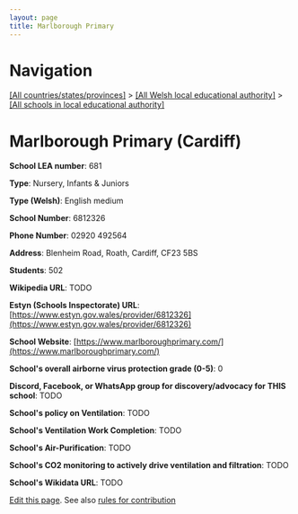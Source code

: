 ```yaml
---
layout: page
title: Marlborough Primary
---
```

# Navigation

[[All countries/states/provinces]](../../..) > [[All Welsh local educational authority]](../..) > [[All schools in local educational authority]](..)

# Marlborough Primary (Cardiff)

**School LEA number**: 681

**Type**: Nursery, Infants & Juniors

**Type (Welsh)**: English medium

**School Number**: 6812326

**Phone Number**: 02920 492564

**Address**: Blenheim Road, Roath, Cardiff, CF23 5BS

**Students**: 502

**Wikipedia URL**: TODO

**Estyn (Schools Inspectorate) URL**: [https://www.estyn.gov.wales/provider/6812326](https://www.estyn.gov.wales/provider/6812326)

**School Website**: [https://www.marlboroughprimary.com/](https://www.marlboroughprimary.com/)

**School's overall airborne virus protection grade (0-5)**: 0

**Discord, Facebook, or WhatsApp group for discovery/advocacy for THIS school**: TODO

**School's policy on Ventilation**: TODO

**School's Ventilation Work Completion**: TODO

**School's Air-Purification**: TODO

**School's CO2 monitoring to actively drive ventilation and filtration**: TODO

**School's Wikidata URL**: TODO




[Edit this page](https://github.com/ventilate-schools/Wales/edit/prif/./Cardiff/Marlborough_Primary.md). See also [rules for contribution](../../../contribution-rules/)